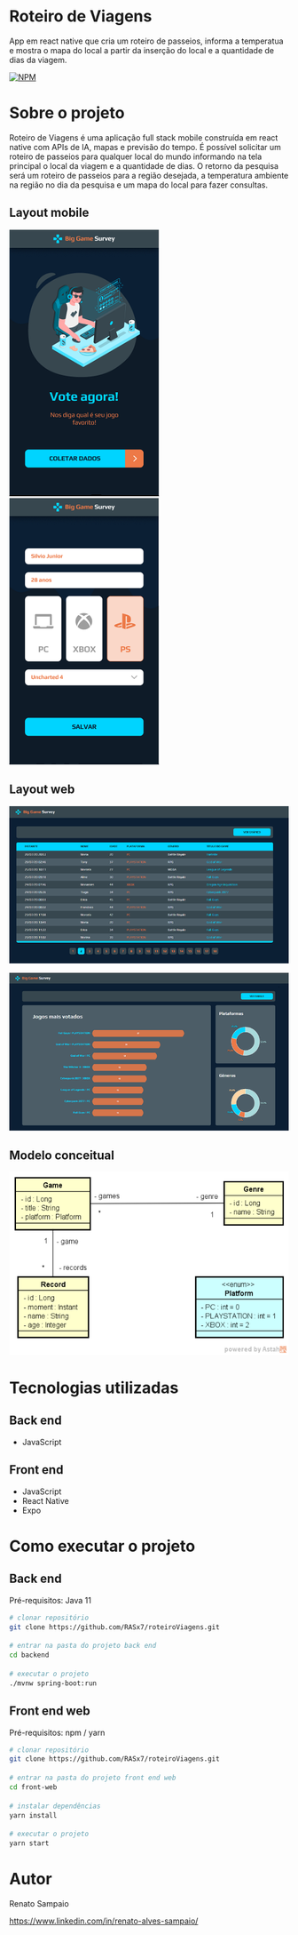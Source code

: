 # Roteiro de Viagens
App em react native que cria um roteiro de passeios, informa a temperatua e mostra o mapa do local a partir da inserção do local e a quantidade de dias da viagem.

[![NPM](https://img.shields.io/npm/l/react)](https://github.com/devsuperior/sds1-wmazoni/blob/master/LICENSE) 

# Sobre o projeto

Roteiro de Viagens é uma aplicação full stack mobile construída em react native com APIs de IA, mapas e previsão do tempo.
É possível solicitar um roteiro de passeios para qualquer local do mundo informando na tela principal o local da viagem e a quantidade de dias.
O retorno da pesquisa será um roteiro de passeios para a região desejada, a temperatura ambiente na região no dia da pesquisa e um mapa do local para fazer consultas.

## Layout mobile
![Mobile 1](https://github.com/acenelio/assets/raw/main/sds1/mobile1.png) ![Mobile 2](https://github.com/acenelio/assets/raw/main/sds1/mobile2.png)

## Layout web
![Web 1](https://github.com/acenelio/assets/raw/main/sds1/web1.png)

![Web 2](https://github.com/acenelio/assets/raw/main/sds1/web2.png)

## Modelo conceitual
![Modelo Conceitual](https://github.com/acenelio/assets/raw/main/sds1/modelo-conceitual.png)

# Tecnologias utilizadas
## Back end
- JavaScript

## Front end
- JavaScript 
- React Native
- Expo
  
# Como executar o projeto

## Back end
Pré-requisitos: Java 11

```bash
# clonar repositório
git clone https://github.com/RASx7/roteiroViagens.git

# entrar na pasta do projeto back end
cd backend

# executar o projeto
./mvnw spring-boot:run
```

## Front end web
Pré-requisitos: npm / yarn

```bash
# clonar repositório
git clone https://github.com/RASx7/roteiroViagens.git

# entrar na pasta do projeto front end web
cd front-web

# instalar dependências
yarn install

# executar o projeto
yarn start
```

# Autor

Renato Sampaio

https://www.linkedin.com/in/renato-alves-sampaio/

